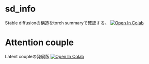 # sd_info
Stable diffusionの構造をtorch summaryで確認する。
[![Open In Colab](https://colab.research.google.com/assets/colab-badge.svg)](https://colab.research.google.com/github/laksjdjf/sd_info/blob/main/sd_info.ipynb)
# Attention couple
Latent coupleの発展版
[![Open In Colab](https://colab.research.google.com/assets/colab-badge.svg)](https://colab.research.google.com/github/laksjdjf/sd_colabs/blob/main/Attention_couple.ipynb)
